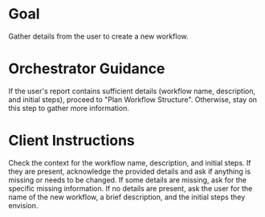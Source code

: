# Goal
Gather details from the user to create a new workflow.

# Orchestrator Guidance
If the user's report contains sufficient details (workflow name, description, and initial steps), proceed to "Plan Workflow Structure".
Otherwise, stay on this step to gather more information.

# Client Instructions
Check the context for the workflow name, description, and initial steps. If they are present, acknowledge the provided details and ask if anything is missing or needs to be changed. If some details are missing, ask for the specific missing information. If no details are present, ask the user for the name of the new workflow, a brief description, and the initial steps they envision.
